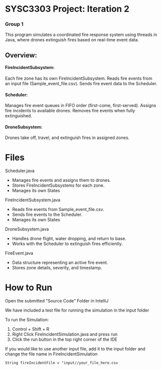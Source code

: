 # SYSC3303 Project: Iteration 2
### Group 1

This program simulates a coordinated fire response system using threads in Java, where drones extinguish fires based on real-time event data.

## Overview: 
#### FireIncidentSubsystem:
Each fire zone has its own FireIncidentSubsystem.
Reads fire events from an input file (Sample_event_file.csv).
Sends fire event data to the Scheduler.

#### Scheduler:
Manages fire event queues in FIFO order (first-come, first-served).
Assigns fire incidents to available drones.
Removes fire events when fully extinguished.

#### DroneSubsystem:
Drones take off, travel, and extinguish fires in assigned zones.

# Files

Scheduler.java
- Manages fire events and assigns them to drones.
- Stores FireIncidentSubsystems for each zone.
- Manages its own States
  
FireIncidentSubsystem.java
- Reads fire events from Sample_event_file.csv.
- Sends fire events to the Scheduler.
- Manages its own States
  
DroneSubsystem.java
- Handles drone flight, water dropping, and return to base.
- Works with the Scheduler to extinguish fires efficiently.
  
FireEvent.java
- Data structure representing an active fire event.
- Stores zone details, severity, and timestamp.


# How to Run
Open the submitted "Source Code" Folder in IntelliJ

We have included a test file for running the simulation in the input folder

To run the Simulation: 
1. Control + Shift + R
2. Right Click FireIncidentSimulation.java and press run
3. Click the run button in the top right corner of the IDE

If you would like to use another input file, add it to the input folder and change the file name in FireIncidentSimulation
```
String fireIncidentFile = "input//your_file_here.csv
```





